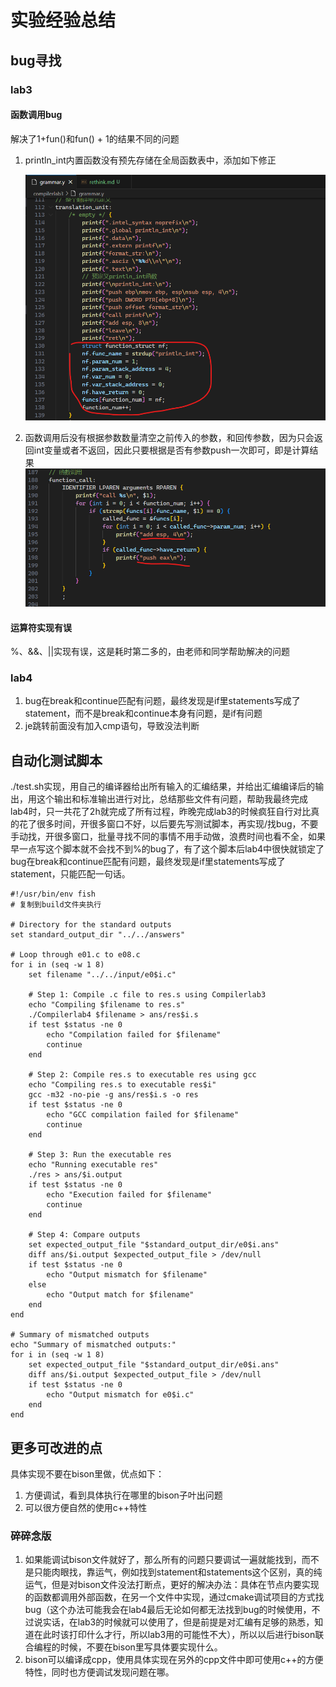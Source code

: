 # 实验经验总结

## bug寻找

### lab3

#### 函数调用bug

解决了1+fun()和fun() + 1的结果不同的问题

1. println_int内置函数没有预先存储在全局函数表中，添加如下修正

   ![image-20240610180420424](rethink.assets/image-20240610180420424.png)

2. 函数调用后没有根据参数数量清空之前传入的参数，和回传参数，因为只会返回int变量或者不返回，因此只要根据是否有参数push一次即可，即是计算结果![image-20240610180521186](rethink.assets/image-20240610180521186.png)

#### 运算符实现有误

%、&&、||实现有误，这是耗时第二多的，由老师和同学帮助解决的问题

### lab4

1. bug在break和continue匹配有问题，最终发现是if里statements写成了statement，而不是break和continue本身有问题，是if有问题
2. je跳转前面没有加入cmp语句，导致没法判断

## 自动化测试脚本

./test.sh实现，用自己的编译器给出所有输入的汇编结果，并给出汇编编译后的输出，用这个输出和标准输出进行对比，总结那些文件有问题，帮助我最终完成lab4时，只一共花了2h就完成了所有过程，昨晚完成lab3的时候疯狂自行对比真的花了很多时间，开很多窗口不好，以后要先写测试脚本，再实现/找bug，不要手动找，开很多窗口，批量寻找不同的事情不用手动做，浪费时间也看不全，如果早一点写这个脚本就不会找不到%的bug了，有了这个脚本后lab4中很快就锁定了bug在break和continue匹配有问题，最终发现是if里statements写成了statement，只能匹配一句话。

```shell
#!/usr/bin/env fish
# 复制到build文件夹执行

# Directory for the standard outputs
set standard_output_dir "../../answers"

# Loop through e01.c to e08.c
for i in (seq -w 1 8)
    set filename "../../input/e0$i.c"

    # Step 1: Compile .c file to res.s using Compilerlab3
    echo "Compiling $filename to res.s"
    ./Compilerlab4 $filename > ans/res$i.s
    if test $status -ne 0
        echo "Compilation failed for $filename"
        continue
    end

    # Step 2: Compile res.s to executable res using gcc
    echo "Compiling res.s to executable res$i"
    gcc -m32 -no-pie -g ans/res$i.s -o res
    if test $status -ne 0
        echo "GCC compilation failed for $filename"
        continue
    end

    # Step 3: Run the executable res
    echo "Running executable res"
    ./res > ans/$i.output
    if test $status -ne 0
        echo "Execution failed for $filename"
        continue
    end

    # Step 4: Compare outputs
    set expected_output_file "$standard_output_dir/e0$i.ans"
    diff ans/$i.output $expected_output_file > /dev/null
    if test $status -ne 0
        echo "Output mismatch for $filename"
    else
        echo "Output match for $filename"
    end
end

# Summary of mismatched outputs
echo "Summary of mismatched outputs:"
for i in (seq -w 1 8)
    set expected_output_file "$standard_output_dir/e0$i.ans"
    diff ans/$i.output $expected_output_file > /dev/null
    if test $status -ne 0
        echo "Output mismatch for e0$i.c"
    end
end
```

## 更多可改进的点

具体实现不要在bison里做，优点如下：

1. 方便调试，看到具体执行在哪里的bison子叶出问题
2. 可以很方便自然的使用c++特性

### 碎碎念版

1. 如果能调试bison文件就好了，那么所有的问题只要调试一遍就能找到，而不是只能肉眼找，靠运气，例如找到statement和statements这个区别，真的纯运气，但是对bison文件没法打断点，更好的解决办法：具体在节点内要实现的函数都调用外部函数，在另一个文件中实现，通过cmake调试项目的方式找bug（这个办法可能我会在lab4最后无论如何都无法找到bug的时候使用，不过说实话，在lab3的时候就可以使用了，但是前提是对汇编有足够的熟悉，知道在此时该打印什么才行，所以lab3用的可能性不大），所以以后进行bison联合编程的时候，不要在bison里写具体要实现什么。
2. bison可以编译成cpp，使用具体实现在另外的cpp文件中即可使用c++的方便特性，同时也方便调试发现问题在哪。
